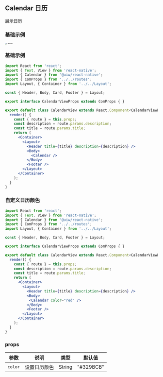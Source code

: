 Calendar 日历 
---

展示日历

### 基础示例

<img src='https://user-images.githubusercontent.com/66067296/141421928-d46ffd84-2349-49ac-8b6f-4e8455a017eb.gif' alt='Calendar' style='zoom:33%;' />

### 基础示例

```jsx
import React from 'react';
import { Text, View } from 'react-native';
import { Calendar } from '@uiw/react-native';
import { ComProps } from '../../routes';
import Layout, { Container } from '../../Layout';

const { Header, Body, Card, Footer } = Layout;

export interface CalendarViewProps extends ComProps { }

export default class CalendarView extends React.Component<CalendarViewProps> {
  render() {
    const { route } = this.props;
    const description = route.params.description;
    const title = route.params.title;
    return (
      <Container>
        <Layout>
          <Header title={title} description={description} />
          <Body>
            <Calendar />
          </Body>
          <Footer />
        </Layout>
      </Container>
    );
  }
}
```

### 自定义日历颜色

```jsx
import React from 'react';
import { Text, View } from 'react-native';
import { Calendar } from '@uiw/react-native';
import { ComProps } from '../../routes';
import Layout, { Container } from '../../Layout';

const { Header, Body, Card, Footer } = Layout;

export interface CalendarViewProps extends ComProps { }

export default class CalendarView extends React.Component<CalendarViewProps> {
  render() {
    const { route } = this.props;
    const description = route.params.description;
    const title = route.params.title;
    return (
      <Container>
        <Layout>
          <Header title={title} description={description} />
          <Body>
           <Calendar color="red" />
          </Body>
          <Footer />
        </Layout>
      </Container>
    );
  }
}
```

### props

| 参数 | 说明 | 类型 | 默认值 |
|------|------|-----|------|
| `color` | 设置日历颜色 | String | "#329BCB" |